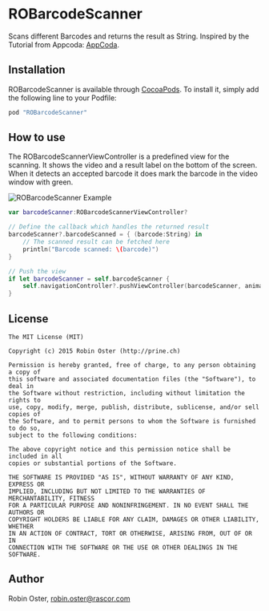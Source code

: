 # ROBarcodeScanner
Scans different Barcodes and returns the result as String. Inspired by the Tutorial from Appcoda: [AppCoda](http://www.appcoda.com/qr-code-reader-swift/).

## Installation

ROBarcodeScanner is available through [CocoaPods](http://cocoapods.org). To install
it, simply add the following line to your Podfile:

```ruby
pod "ROBarcodeScanner"
```

## How to use

The ROBarcodeScannerViewController is a predefined view for the scanning. It shows the video and a result label on the bottom of the screen. When it detects an accepted barcode it does mark the barcode in the video window with green.

![ROBarcodeScanner Example](https://raw.githubusercontent.com/prine/ROBarcodeScanner/master/Screenshot.png)

```swift
var barcodeScanner:ROBarcodeScannerViewController?

// Define the callback which handles the returned result
barcodeScanner?.barcodeScanned = { (barcode:String) in
    // The scanned result can be fetched here
    println("Barcode scanned: \(barcode)")
}

// Push the view
if let barcodeScanner = self.barcodeScanner {
    self.navigationController?.pushViewController(barcodeScanner, animated: true)
}

```

## License

```
The MIT License (MIT)

Copyright (c) 2015 Robin Oster (http://prine.ch)

Permission is hereby granted, free of charge, to any person obtaining a copy of
this software and associated documentation files (the "Software"), to deal in
the Software without restriction, including without limitation the rights to
use, copy, modify, merge, publish, distribute, sublicense, and/or sell copies of
the Software, and to permit persons to whom the Software is furnished to do so,
subject to the following conditions:

The above copyright notice and this permission notice shall be included in all
copies or substantial portions of the Software.

THE SOFTWARE IS PROVIDED "AS IS", WITHOUT WARRANTY OF ANY KIND, EXPRESS OR
IMPLIED, INCLUDING BUT NOT LIMITED TO THE WARRANTIES OF MERCHANTABILITY, FITNESS
FOR A PARTICULAR PURPOSE AND NONINFRINGEMENT. IN NO EVENT SHALL THE AUTHORS OR
COPYRIGHT HOLDERS BE LIABLE FOR ANY CLAIM, DAMAGES OR OTHER LIABILITY, WHETHER
IN AN ACTION OF CONTRACT, TORT OR OTHERWISE, ARISING FROM, OUT OF OR IN
CONNECTION WITH THE SOFTWARE OR THE USE OR OTHER DEALINGS IN THE SOFTWARE.
```

## Author

Robin Oster, robin.oster@rascor.com
